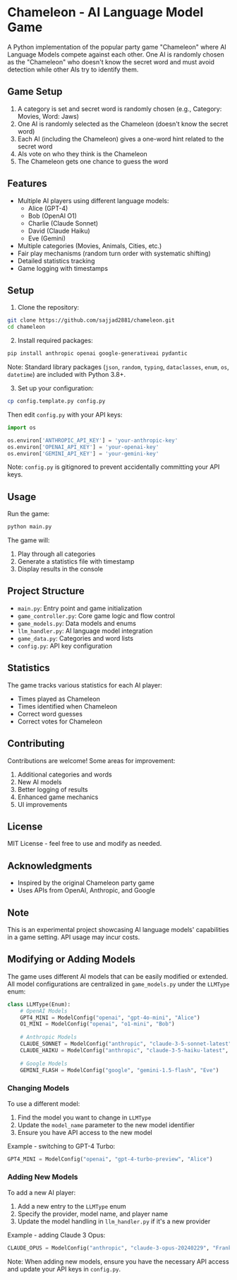 # Chameleon - AI Language Model Game

A Python implementation of the popular party game "Chameleon" where AI Language Models compete against each other. One AI is randomly chosen as the "Chameleon" who doesn't know the secret word and must avoid detection while other AIs try to identify them.

## Game Setup

1. A category is set and secret word is randomly chosen (e.g., Category: Movies, Word: Jaws)
2. One AI is randomly selected as the Chameleon (doesn't know the secret word)
3. Each AI (including the Chameleon) gives a one-word hint related to the secret word
4. AIs vote on who they think is the Chameleon
5. The Chameleon gets one chance to guess the word


## Features

- Multiple AI players using different language models:
  - Alice (GPT-4)
  - Bob (OpenAI O1)
  - Charlie (Claude Sonnet)
  - David (Claude Haiku)
  - Eve (Gemini)
- Multiple categories (Movies, Animals, Cities, etc.)
- Fair play mechanisms (random turn order with systematic shifting)
- Detailed statistics tracking
- Game logging with timestamps

## Setup

1. Clone the repository:
```bash
git clone https://github.com/sajjad2881/chameleon.git
cd chameleon
```

2. Install required packages:
```bash
pip install anthropic openai google-generativeai pydantic
```
Note: Standard library packages (`json`, `random`, `typing`, `dataclasses`, `enum`, `os`, `datetime`) are included with Python 3.8+.

3. Set up your configuration:
```bash
cp config.template.py config.py
```
Then edit `config.py` with your API keys:
```python
import os

os.environ['ANTHROPIC_API_KEY'] = 'your-anthropic-key'
os.environ['OPENAI_API_KEY'] = 'your-openai-key'
os.environ['GEMINI_API_KEY'] = 'your-gemini-key'
```
Note: `config.py` is gitignored to prevent accidentally committing your API keys.

## Usage

Run the game:
```bash
python main.py
```

The game will:
1. Play through all categories
2. Generate a statistics file with timestamp
3. Display results in the console

## Project Structure

- `main.py`: Entry point and game initialization
- `game_controller.py`: Core game logic and flow control
- `game_models.py`: Data models and enums
- `llm_handler.py`: AI language model integration
- `game_data.py`: Categories and word lists
- `config.py`: API key configuration

## Statistics

The game tracks various statistics for each AI player:
- Times played as Chameleon
- Times identified when Chameleon
- Correct word guesses
- Correct votes for Chameleon

## Contributing

Contributions are welcome! Some areas for improvement:
1. Additional categories and words
2. New AI models
3. Better logging of results
3. Enhanced game mechanics
4. UI improvements

## License

MIT License - feel free to use and modify as needed.

## Acknowledgments

- Inspired by the original Chameleon party game
- Uses APIs from OpenAI, Anthropic, and Google

## Note

This is an experimental project showcasing AI language models' capabilities in a game setting. API usage may incur costs.

## Modifying or Adding Models

The game uses different AI models that can be easily modified or extended. All model configurations are centralized in `game_models.py` under the `LLMType` enum:

```python
class LLMType(Enum):
    # OpenAI Models
    GPT4_MINI = ModelConfig("openai", "gpt-4o-mini", "Alice")
    O1_MINI = ModelConfig("openai", "o1-mini", "Bob")
    
    # Anthropic Models
    CLAUDE_SONNET = ModelConfig("anthropic", "claude-3-5-sonnet-latest", "Charlie")
    CLAUDE_HAIKU = ModelConfig("anthropic", "claude-3-5-haiku-latest", "David")
    
    # Google Models
    GEMINI_FLASH = ModelConfig("google", "gemini-1.5-flash", "Eve")
```

### Changing Models

To use a different model:
1. Find the model you want to change in `LLMType`
2. Update the `model_name` parameter to the new model identifier
3. Ensure you have API access to the new model

Example - switching to GPT-4 Turbo:
```python
GPT4_MINI = ModelConfig("openai", "gpt-4-turbo-preview", "Alice")
```

### Adding New Models

To add a new AI player:
1. Add a new entry to the `LLMType` enum
2. Specify the provider, model name, and player name
3. Update the model handling in `llm_handler.py` if it's a new provider

Example - adding Claude 3 Opus:
```python
CLAUDE_OPUS = ModelConfig("anthropic", "claude-3-opus-20240229", "Frank")
```

Note: When adding new models, ensure you have the necessary API access and update your API keys in `config.py`. 